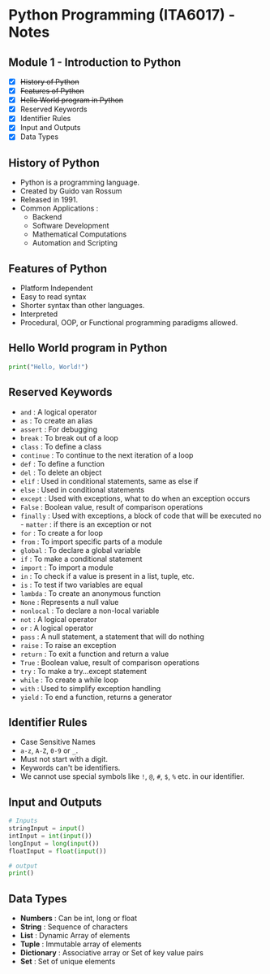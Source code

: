 # Python Programming (ITA6017) - Notes

## Module 1 - Introduction to Python

- [x] ~~History of Python~~
- [x] ~~Features of Python~~
- [x] ~~Hello World program in Python~~
- [x] Reserved Keywords
- [x] Identifier Rules
- [x] Input and Outputs
- [x] Data Types

## History of Python

- Python is a programming language.
- Created by Guido van Rossum
- Released in 1991.
- Common Applications :
  - Backend
  - Software Development
  - Mathematical Computations
  - Automation and Scripting

## Features of Python

- Platform Independent
- Easy to read syntax
- Shorter syntax than other languages.
- Interpreted
- Procedural, OOP, or Functional programming paradigms allowed.

## Hello World program in Python

```python
print("Hello, World!")
```

## Reserved Keywords

- `and` : A logical operator
- `as` : To create an alias
- `assert` : For debugging
- `break` : To break out of a loop
- `class` : To define a class
- `continue` : To continue to the next iteration of a loop
- `def` : To define a function
- `del` : To delete an object
- `elif` : Used in conditional statements, same as else if
- `else` : Used in conditional statements
- `except` : Used with exceptions, what to do when an exception occurs
- `False` : Boolean value, result of comparison operations
- `finally` : Used with exceptions, a block of code that will be executed no - `matter` : if there is an exception or not
- `for` : To create a for loop
- `from` : To import specific parts of a module
- `global` : To declare a global variable
- `if` : To make a conditional statement
- `import` : To import a module
- `in` : To check if a value is present in a list, tuple, etc.
- `is` : To test if two variables are equal
- `lambda` : To create an anonymous function
- `None` : Represents a null value
- `nonlocal` : To declare a non-local variable
- `not` : A logical operator
- `or` : A logical operator
- `pass` : A null statement, a statement that will do nothing
- `raise` : To raise an exception
- `return` : To exit a function and return a value
- `True` : Boolean value, result of comparison operations
- `try` : To make a try...except statement
- `while` : To create a while loop
- `with` : Used to simplify exception handling
- `yield` : To end a function, returns a generator

## Identifier Rules

- Case Sensitive Names
- `a-z`, `A-Z`, `0-9` or `_`.
- Must not start with a digit.
- Keywords can't be identifiers.
- We cannot use special symbols like `!`, `@`, `#`, `$`, `%` etc. in our identifier.

## Input and Outputs

```py
# Inputs
stringInput = input()
intInput = int(input())
longInput = long(input())
floatInput = float(input())

# output
print()
```

## Data Types

- **Numbers** : Can be int, long or float
- **String** : Sequence of characters
- **List** : Dynamic Array of elements
- **Tuple** : Immutable array of elements
- **Dictionary** : Associative array or Set of key value pairs
- **Set** : Set of unique elements
